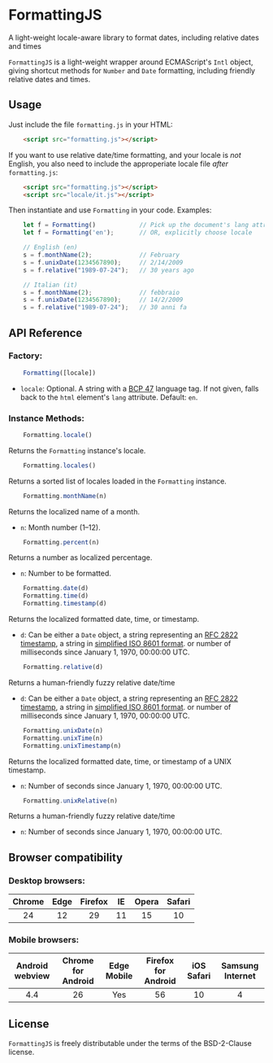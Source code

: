 # FormattingJS

A light-weight locale-aware library to format dates, including relative dates
and times

`FormattingJS` is a light-weight wrapper around ECMAScript's `Intl` object,
giving shortcut methods for `Number` and `Date` formatting, including friendly
relative dates and times.

## Usage

Just include the file `formatting.js` in your HTML:

```html
    <script src="formatting.js"></script>
```

If you want to use relative date/time formatting, and your locale is *not*
English, you also need to include the approperiate locale file *after*
`formatting.js`:

```html
    <script src="formatting.js"></script>
    <script src="locale/it.js"></script>
```

Then instantiate and use `Formatting` in your code. Examples:

```javascript
    let f = Formatting()            // Pick up the document's lang attribute (default: en)
    let f = Formatting('en');       // OR, explicitly choose locale

    // English (en)
    s = f.monthName(2);             // February
    s = f.unixDate(1234567890);     // 2/14/2009
    s = f.relative("1989-07-24");   // 30 years ago

    // Italian (it)
    s = f.monthName(2);             // febbraio
    s = f.unixDate(1234567890);     // 14/2/2009
    s = f.relative("1989-07-24");   // 30 anni fa
```

## API Reference

### Factory:

```javascript
    Formatting([locale])
```

- `locale`: Optional. A string with a
  [BCP 47](http://tools.ietf.org/html/rfc5646) language tag.
  If not given, falls back to the
  `html` element's `lang` attribute. Default: `en`.

### Instance Methods:

```javascript
    Formatting.locale()
```

Returns the `Formatting` instance's locale.

```javascript
    Formatting.locales()
```

Returns a sorted list of locales loaded in the `Formatting` instance.

```javascript
    Formatting.monthName(n)
```

Returns the localized name of a month.

- `n`: Month number (1&ndash;12).

```javascript
    Formatting.percent(n)
```

Returns a number as localized percentage.

- `n`: Number to be formatted.

```javascript
    Formatting.date(d)
    Formatting.time(d)
    Formatting.timestamp(d)
```

Returns the localized formatted date, time, or timestamp.

- `d`: Can be either a `Date` object,
  a string representing an [RFC&nbsp;2822 timestamp](https://tools.ietf.org/html/rfc2822#section-3.3),
  a string in [simplified ISO&nbsp;8601 format](https://www.w3.org/TR/NOTE-datetime).
  or number of milliseconds since January&nbsp;1, 1970, 00:00:00&nbsp;UTC.

```javascript
    Formatting.relative(d)
```

Returns a human-friendly fuzzy relative date/time

- `d`: Can be either a `Date` object,
  a string representing an [RFC&nbsp;2822 timestamp](https://tools.ietf.org/html/rfc2822#section-3.3),
  a string in [simplified ISO&nbsp;8601 format](https://www.w3.org/TR/NOTE-datetime).
  or number of milliseconds since January&nbsp;1, 1970, 00:00:00&nbsp;UTC.

```javascript
    Formatting.unixDate(n)
    Formatting.unixTime(n)
    Formatting.unixTimestamp(n)
```

Returns the localized formatted date, time, or timestamp of a UNIX timestamp.

- `n`: Number of seconds since January&nbsp;1, 1970, 00:00:00&nbsp;UTC.

```javascript
    Formatting.unixRelative(n)
```

Returns a human-friendly fuzzy relative date/time

- `n`: Number of seconds since January&nbsp;1, 1970, 00:00:00&nbsp;UTC.

## Browser compatibility

### Desktop browsers:

| Chrome | Edge | Firefox | IE | Opera | Safari |
|:------:|:----:|:-------:|:--:|:-----:|:------:|
| 24     | 12   | 29      | 11 | 15    | 10     |

### Mobile browsers:

| Android webview | Chrome for Android | Edge Mobile | Firefox for Android | iOS Safari | Samsung Internet |
|:---------------:|:------------------:|:-----------:|:-------------------:|:----------:|:----------------:|
| 4.4             | 26                 | Yes         | 56                  | 10         | 4              |

## License

`FormattingJS` is freely distributable under the terms of the BSD-2-Clause license.
